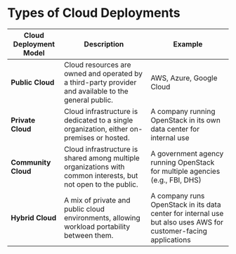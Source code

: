 # Types of Cloud Deployments

| Cloud Deployment Model | Description                                                                                                    | Example                                                                                                         |
|------------------------|----------------------------------------------------------------------------------------------------------------|-----------------------------------------------------------------------------------------------------------------|
| **Public Cloud**       | Cloud resources are owned and operated by a third-party provider and available to the general public.          | AWS, Azure, Google Cloud                                                                                        |
| **Private Cloud**      | Cloud infrastructure is dedicated to a single organization, either on-premises or hosted.                      | A company running OpenStack in its own data center for internal use                                             |
| **Community Cloud**    | Cloud infrastructure is shared among multiple organizations with common interests, but not open to the public. | A government agency running OpenStack for multiple agencies (e.g., FBI, DHS)                                    |
| **Hybrid Cloud**       | A mix of private and public cloud environments, allowing workload portability between them.                    | A company runs OpenStack in its data center for internal use but also uses AWS for customer-facing applications |
